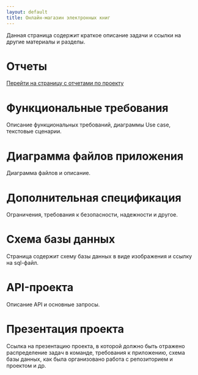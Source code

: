 ```yaml
---
layout: default
title: Онлайн-магазин электронных книг
---
```


Данная страница содержит краткое описание задачи и ссылки на другие материалы и разделы.

# Отчеты
[Перейти на страницу с отчетами по проекту](./reports.md)

# Функциональные требования
Описание функциональных требований, диаграммы Use case, текстовые сценарии.

# Диаграмма файлов приложения
Диаграмма файлов и описание.

# Дополнительная спецификация
Ограничения, требования к безопасности, надежности и другое.

# Схема базы данных
Страница содержит схему базы данных в виде изображения и ссылку на sql-файл.

# API-проекта
Описание API и основные запросы.

# Презентация проекта
Ссылка на презентацию проекта, в которой должно быть отражено распределение задач в команде, требования к приложению, схема базы данных, как была организовано работа с репозиторием и проектом и др.
